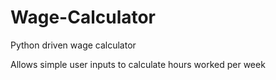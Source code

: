 # Wage-Calculator
Python driven wage calculator 

Allows simple user inputs to calculate hours worked per week
